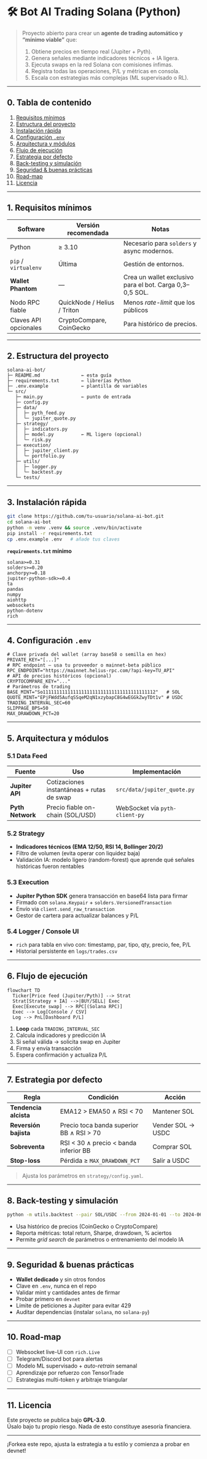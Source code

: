 
# 🛠️ Bot AI Trading Solana (Python)

> Proyecto abierto para crear un **agente de trading automático y “mínimo viable”** que:
>
> 1. Obtiene precios en tiempo real (Jupiter + Pyth).  
> 2. Genera señales mediante indicadores técnicos + IA ligera.  
> 3. Ejecuta swaps en la red Solana con comisiones ínfimas.  
> 4. Registra todas las operaciones, P/L y métricas en consola.  
> 5. Escala con estrategias más complejas (ML supervisado o RL).  

---

## 0. Tabla de contenido
1. [Requisitos mínimos](#1-requisitos-mínimos)  
2. [Estructura del proyecto](#2-estructura-del-proyecto)  
3. [Instalación rápida](#3-instalación-rápida)  
4. [Configuración `.env`](#4-configuración-env)  
5. [Arquitectura y módulos](#5-arquitectura-y-módulos)  
6. [Flujo de ejecución](#6-flujo-de-ejecución)  
7. [Estrategia por defecto](#7-estrategia-por-defecto)  
8. [Back-testing y simulación](#8-back-testing-y-simulación)  
9. [Seguridad & buenas prácticas](#9-seguridad--buenas-prácticas)  
10. [Road-map](#10-road-map)  
11. [Licencia](#11-licencia)  

---

## 1. Requisitos mínimos

| Software | Versión recomendada | Notas |
|----------|--------------------|-------|
| Python   | ≥ 3.10             | Necesario para `solders` y async modernos. |
| `pip` / `virtualenv` | Última | Gestión de entornos. |
| **Wallet Phantom** | — | Crea un wallet exclusivo para el bot. Carga 0,3–0,5 SOL. |
| Nodo RPC fiable | QuickNode / Helius / Triton | Menos *rate-limit* que los públicos |
| Claves API opcionales | CryptoCompare, CoinGecko | Para histórico de precios. |

---

## 2. Estructura del proyecto

```text
solana-ai-bot/
├─ README.md               ← esta guía
├─ requirements.txt        ← librerías Python
├─ .env.example            ← plantilla de variables
└─ src/
   ├─ main.py              ← punto de entrada
   ├─ config.py
   ├─ data/
   │  ├─ pyth_feed.py
   │  └─ jupiter_quote.py
   ├─ strategy/
   │  ├─ indicators.py
   │  ├─ model.py          ← ML ligero (opcional)
   │  └─ risk.py
   ├─ execution/
   │  ├─ jupiter_client.py
   │  └─ portfolio.py
   ├─ utils/
   │  ├─ logger.py
   │  └─ backtest.py
   └─ tests/
```

---

## 3. Instalación rápida

```bash
git clone https://github.com/tu-usuario/solana-ai-bot.git
cd solana-ai-bot
python -m venv .venv && source .venv/bin/activate
pip install -r requirements.txt
cp .env.example .env   # añade tus claves
```

**`requirements.txt` mínimo**

```
solana>=0.31
solders>=0.20
anchorpy>=0.18
jupiter-python-sdk>=0.4
ta
pandas
numpy
aiohttp
websockets
python-dotenv
rich
```

---

## 4. Configuración `.env`

```dotenv
# Clave privada del wallet (array base58 o semilla en hex)
PRIVATE_KEY="[...]"
# RPC endpoint – usa tu proveedor o mainnet-beta público
RPC_ENDPOINT="https://mainnet.helius-rpc.com/?api-key=TU_API"
# API de precios históricos (opcional)
CRYPTOCOMPARE_KEY="..."
# Parámetros de trading
BASE_MINT="So11111111111111111111111111111111111111112"   # SOL
QUOTE_MINT="EPjFWdd5AufqSSqeM2qN1xzybapC8G4wEGGkZwyTDt1v" # USDC
TRADING_INTERVAL_SEC=60
SLIPPAGE_BPS=50
MAX_DRAWDOWN_PCT=20
```

---

## 5. Arquitectura y módulos

### 5.1 Data Feed
| Fuente | Uso | Implementación |
|--------|-----|----------------|
| **Jupiter API** | Cotizaciones instantáneas + rutas de swap | `src/data/jupiter_quote.py` |
| **Pyth Network** | Precio fiable on-chain (SOL/USD) | WebSocket vía `pyth-client-py` |

### 5.2 Strategy
- **Indicadores técnicos (EMA 12/50, RSI 14, Bollinger 20/2)**  
- Filtro de volumen (evita operar con liquidez baja)  
- Validación IA: modelo ligero (random-forest) que aprende qué señales históricas fueron rentables  

### 5.3 Execution
- **Jupiter Python SDK** genera transacción en base64 lista para firmar  
- Firmado con `solana.Keypair` + `solders.VersionedTransaction`  
- Envío via `client.send_raw_transaction`  
- Gestor de cartera para actualizar balances y P/L  

### 5.4 Logger / Console UI
- `rich` para tabla en vivo con: timestamp, par, tipo, qty, precio, fee, P/L  
- Historial persistente en `logs/trades.csv`

---

## 6. Flujo de ejecución

```mermaid
flowchart TD
  Ticker[Price feed (Jupiter/Pyth)] --> Strat
  Strat[Strategy + IA] -->|BUY/SELL| Exec
  Exec[Execute swap] --> RPC[(Solana RPC)]
  Exec --> Log[Console / CSV]
  Log --> PnL[Dashboard P/L]
```

1. **Loop** cada `TRADING_INTERVAL_SEC`  
2. Calcula indicadores y predicción IA  
3. Si señal válida → solicita swap en Jupiter  
4. Firma y envía transacción  
5. Espera confirmación y actualiza P/L  

---

## 7. Estrategia por defecto

| Regla | Condición | Acción |
|-------|-----------|--------|
| **Tendencia alcista** | EMA12 > EMA50 ∧ RSI < 70 | Mantener SOL |
| **Reversión bajista** | Precio toca banda superior BB ∧ RSI > 70 | Vender SOL → USDC |
| **Sobreventa** | RSI < 30 ∧ precio < banda inferior BB | Comprar SOL |
| **Stop-loss** | Pérdida ≥ `MAX_DRAWDOWN_PCT` | Salir a USDC |

> Ajusta los parámetros en `strategy/config.yaml`.

---

## 8. Back-testing y simulación

```bash
python -m utils.backtest --pair SOL/USDC --from 2024-01-01 --to 2024-06-01
```

- Usa histórico de precios (CoinGecko o CryptoCompare)  
- Reporta métricas: total return, Sharpe, drawdown, % aciertos  
- Permite *grid search* de parámetros o entrenamiento del modelo IA  

---

## 9. Seguridad & buenas prácticas
* **Wallet dedicado** y sin otros fondos  
* Clave en `.env`, nunca en el repo  
* Validar mint y cantidades antes de firmar  
* Probar primero en `devnet`  
* Límite de peticiones a Jupiter para evitar 429  
* Auditar dependencias (instalar `solana`, no `solana-py`)  

---

## 10. Road-map
- [ ] Websocket live-UI con `rich.Live`  
- [ ] Telegram/Discord bot para alertas  
- [ ] Modelo ML supervisado + *auto-retrain* semanal  
- [ ] Aprendizaje por refuerzo con TensorTrade  
- [ ] Estrategias multi-token y arbitraje triangular  

---

## 11. Licencia
Este proyecto se publica bajo **GPL-3.0**.  
Úsalo bajo tu propio riesgo. Nada de esto constituye asesoría financiera.

---

¡Forkea este repo, ajusta la estrategia a tu estilo y comienza a probar en devnet!
